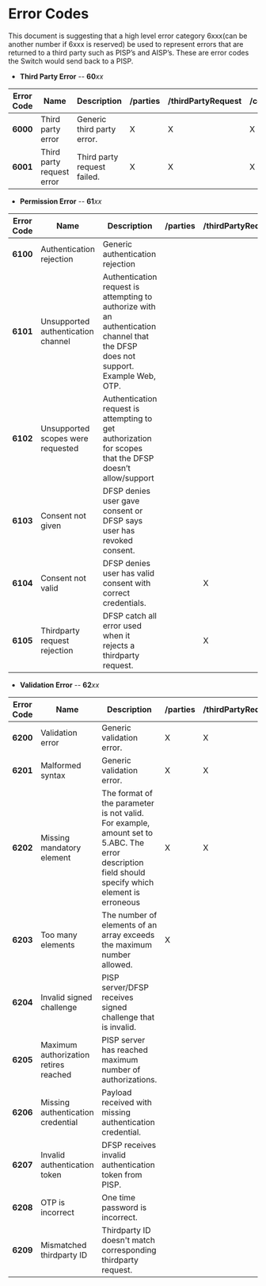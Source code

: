 # Error Codes

This document is suggesting that a high level error category 6xxx(can be another number if 6xxx is reserved) be used to represent errors that are returned to a third party such as PISP’s and AISP’s. These are error codes the Switch would send back to a PISP.

- **Third Party Error** -- **60**_xx_

| **Error Code** | **Name** | **Description** | /parties | /thirdPartyRequest | /consentRequests | /authorizations | /consents |
| --- | --- | --- | --- | --- | --- | --- | --- |
| **6000** | Third party error | Generic third party error. | X | X | X | X | X |
| **6001** | Third party request error | Third party request failed. | X | X | X | X | X |

- **Permission Error** -- **61**_xx_

| **Error Code** | **Name** | **Description** | /parties | /thirdPartyRequest | /consentRequests | /authorizations | /consents |
| --- | --- | --- | --- | --- | --- | --- | --- |
| **6100** | Authentication rejection | Generic authentication rejection |  |  | X | X |  |
| **6101** | Unsupported authentication channel | Authentication request is attempting to authorize with an authentication channel that the DFSP does not support. Example Web, OTP. |  |  | X | X |  |
| **6102** | Unsupported scopes were requested | Authentication request is attempting to get authorization for scopes that the DFSP doesn’t allow/support |  |  | X | X |  |
| **6103** | Consent not given | DFSP denies user gave consent or DFSP says user has revoked consent. |  |  | X |  |  |
| **6104** | Consent not valid | DFSP denies user has valid consent with correct credentials. |  | X | X |  |  |
| **6105** | Thirdparty request rejection | DFSP catch all error used when it rejects a thirdparty request. |  | X | X | X | X |

- **Validation Error** -- **62**_xx_

| **Error Code** | **Name** | **Description** | /parties | /thirdPartyRequest | /consentRequests | /authorizations | /consents |
| --- | --- | --- | --- | --- | --- | --- | --- |
| **6200** | Validation error | Generic validation error. | X | X | X | X | X |
| **6201** | Malformed syntax | Generic validation error. | X | X | X | X | X |
| **6202** | Missing mandatory element | The format of the parameter is not valid. For example, amount set to 5.ABC. The error description field should specify which element is erroneous | X | X | X | X | X |
| **6203** | Too many elements | The number of elements of an array exceeds the maximum number allowed. | X |  | X |  | X |
| **6204** | Invalid signed challenge | PISP server/DFSP receives signed challenge that is invalid. |  |  | X | X |  |
| **6205** | Maximum authorization retires reached | PISP server has reached maximum number of authorizations. |  |  | X | X |  |
| **6206** | Missing authentication credential | Payload received with missing authentication credential.  |  |  |  | X |  |  |
| **6207** | Invalid authentication token | DFSP receives invalid authentication token from PISP.  |  |  |  | X |  |
| **6208** | OTP is incorrect | One time password is incorrect.  |  |  |  | X |  |
| **6209** | Mismatched thirdparty ID | Thirdparty ID doesn't match corresponding thirdparty request.  |  |  |  | X |  |

